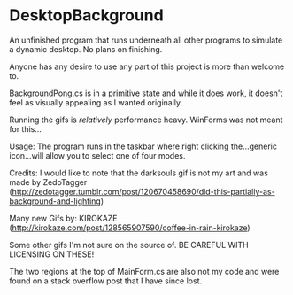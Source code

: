 # DesktopBackground
An unfinished program that runs underneath all other programs to simulate a dynamic desktop. No plans on finishing.

Anyone has any desire to use any part of this project is more than welcome to.

BackgroundPong.cs is in a primitive state and while it does work, it doesn't feel as visually appealing as I wanted originally.

Running the gifs is *relatively* performance heavy. WinForms was not meant for this...

Usage:
The program runs in the taskbar where right clicking the...generic icon...will allow you to select one of four modes.

Credits:
I would like to note that the darksouls gif is not my art and was made by ZedoTagger (http://zedotagger.tumblr.com/post/120670458690/did-this-partially-as-background-and-lighting)

Many new Gifs by: KIROKAZE (http://kirokaze.com/post/128565907590/coffee-in-rain-kirokaze)

Some other gifs I'm not sure on the source of. BE CAREFUL WITH LICENSING ON THESE!

The two regions at the top of MainForm.cs are also not my code and were found on a stack overflow post that I have since lost.

